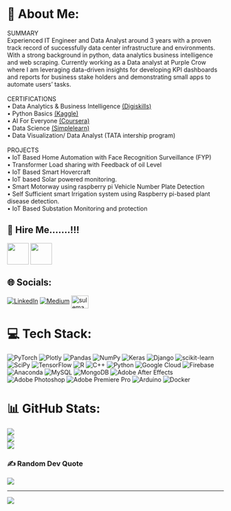 # 💫 About Me:
SUMMARY<br>Experienced IT Engineer and Data Analyst around 3 years with a proven track record of successfully data center infrastructure and environments. With a strong background in python, data analytics business intelligence and web scraping. Currently working as a Data analyst at Purple Crow where I am leveraging data-driven insights for developing KPI dashboards and reports for business stake holders and demonstrating small apps to automate users’ tasks.<br><br>CERTIFICATIONS<br>•	Data Analytics & Business Intelligence <a href="https://drive.google.com/file/d/1-CFglz6tER1mQyKeZgVuMHREuyaYJO1d/view" target="_blank">(Digiskills)</a><br>• Python Basics <a href="https://drive.google.com/file/d/1_Sr7rlrUxEzjwv9OladmLReULTqrPW3_/view" target="_blank">(Kaggle)</a> <br>•	AI For Everyone <a href="https://drive.google.com/file/d/1-R9hsJ7-H-rYDfEdOhMyeP6nLm_NYz5U/view" target="_blank">(Coursera)</a>	<br>•	Data Science <a href="https://drive.google.com/file/d/1-6-2VuS9RgJS651lryOLo6EakmHPXYym/view" target="_blank">(Simplelearn)</a><br>•	Data Visualization/ Data Analyst (TATA intership program)<br><br>PROJECTS<br>•	IoT Based Home Automation with Face Recognition Surveillance (FYP) <br>•	Transformer Load sharing with Feedback of oil Level<br>•	IoT Based Smart Hovercraft<br>•	IoT based Solar powered monitoring.<br>•	Smart Motorway using raspberry pi Vehicle Number Plate Detection<br>•	Self Sufficient smart Irrigation system using Raspberry pi-based plant disease detection.<br>•	IoT Based Substation Monitoring and protection<br>
## 💫 Hire Me.......!!!

<a href="https://www.fiverr.com/sulemanzain?up_rollout=true" target="blank"><img align="center" src="https://img.icons8.com/color/256/fiverr.png" height="50" width="50" /></a> 
<a href="https://www.upwork.com/freelancers/~01859d85a567f48833?viewMode=1" target="blank"><img align="center" src="https://img.icons8.com/external-tal-revivo-shadow-tal-revivo/256/external-upwork-a-global-freelancing-platform-where-professionals-connect-and-collaborate-remotely-logo-shadow-tal-revivo.png" height="50" width="50" /></a>

## 🌐 Socials:
[![LinkedIn](https://img.shields.io/badge/LinkedIn-%230077B5.svg?logo=linkedin&logoColor=white)](https://linkedin.com/in/sulemanzain) [![Medium](https://img.shields.io/badge/Medium-12100E?logo=medium&logoColor=white)](https://medium.com/@@suleman.zain) 
<a href="https://kaggle.com/sulemanzain" target="blank"><img align="center" src="https://raw.githubusercontent.com/rahuldkjain/github-profile-readme-generator/master/src/images/icons/Social/kaggle.svg" alt="sulemanzain" height="30" width="40" /></a>





# 💻 Tech Stack:
![PyTorch](https://img.shields.io/badge/PyTorch-%23EE4C2C.svg?style=for-the-badge&logo=PyTorch&logoColor=white) ![Plotly](https://img.shields.io/badge/Plotly-%233F4F75.svg?style=for-the-badge&logo=plotly&logoColor=white) ![Pandas](https://img.shields.io/badge/pandas-%23150458.svg?style=for-the-badge&logo=pandas&logoColor=white) ![NumPy](https://img.shields.io/badge/numpy-%23013243.svg?style=for-the-badge&logo=numpy&logoColor=white) ![Keras](https://img.shields.io/badge/Keras-%23D00000.svg?style=for-the-badge&logo=Keras&logoColor=white) ![Django](https://img.shields.io/badge/django-%23092E20.svg?style=for-the-badge&logo=django&logoColor=white) ![scikit-learn](https://img.shields.io/badge/scikit--learn-%23F7931E.svg?style=for-the-badge&logo=scikit-learn&logoColor=white) ![SciPy](https://img.shields.io/badge/SciPy-%230C55A5.svg?style=for-the-badge&logo=scipy&logoColor=%white) ![TensorFlow](https://img.shields.io/badge/TensorFlow-%23FF6F00.svg?style=for-the-badge&logo=TensorFlow&logoColor=white) ![R](https://img.shields.io/badge/r-%23276DC3.svg?style=for-the-badge&logo=r&logoColor=white) ![C++](https://img.shields.io/badge/c++-%2300599C.svg?style=for-the-badge&logo=c%2B%2B&logoColor=white) ![Python](https://img.shields.io/badge/python-3670A0?style=for-the-badge&logo=python&logoColor=ffdd54) ![Google Cloud](https://img.shields.io/badge/Google%20Cloud-%234285F4.svg?style=for-the-badge&logo=google-cloud&logoColor=white) ![Firebase](https://img.shields.io/badge/firebase-%23039BE5.svg?style=for-the-badge&logo=firebase) ![Anaconda](https://img.shields.io/badge/Anaconda-%2344A833.svg?style=for-the-badge&logo=anaconda&logoColor=white) ![MySQL](https://img.shields.io/badge/mysql-%2300f.svg?style=for-the-badge&logo=mysql&logoColor=white) ![MongoDB](https://img.shields.io/badge/MongoDB-%234ea94b.svg?style=for-the-badge&logo=mongodb&logoColor=white) ![Adobe After Effects](https://img.shields.io/badge/Adobe%20After%20Effects-9999FF.svg?style=for-the-badge&logo=Adobe%20After%20Effects&logoColor=white) ![Adobe Photoshop](https://img.shields.io/badge/adobephotoshop-%2331A8FF.svg?style=for-the-badge&logo=adobephotoshop&logoColor=white) ![Adobe Premiere Pro](https://img.shields.io/badge/Adobe%20Premiere%20Pro-9999FF.svg?style=for-the-badge&logo=Adobe%20Premiere%20Pro&logoColor=white) ![Arduino](https://img.shields.io/badge/-Arduino-00979D?style=for-the-badge&logo=Arduino&logoColor=white) ![Docker](https://img.shields.io/badge/docker-%230db7ed.svg?style=for-the-badge&logo=docker&logoColor=white)
# 📊 GitHub Stats:
![](https://github-readme-stats.vercel.app/api?username=sulemanzain1&theme=dracula&hide_border=true&include_all_commits=true&count_private=false)<br/>
![](https://github-readme-streak-stats.herokuapp.com/?user=sulemanzain1&theme=dracula&hide_border=true)<br/>
![](https://github-readme-stats.vercel.app/api/top-langs/?username=sulemanzain1&theme=dracula&hide_border=true&include_all_commits=true&count_private=false&layout=compact)

### ✍️ Random Dev Quote
![](https://quotes-github-readme.vercel.app/api?type=horizontal&theme=radical)

---
[![](https://visitcount.itsvg.in/api?id=sulemanzain1&label=Profile%20Views&pretty=false)](https://visitcount.itsvg.in)

<!-- Proudly created with GPRM ( https://gprm.itsvg.in ) -->
